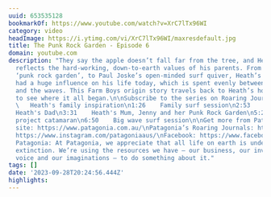 ```yaml
---
uuid: 653535128
bookmarkOf: https://www.youtube.com/watch?v=XrC7lTx96WI
category: video
headImage: https://i.ytimg.com/vi/XrC7lTx96WI/maxresdefault.jpg
title: The Punk Rock Garden - Episode 6
domain: youtube.com
description: "They say the apple doesn’t fall far from the tree, and Heath Joske definitely
  reflects the hard-working, down-to-earth values of his parents. From Jenny Joske’s
  ‘punk rock garden’, to Paul Joske’s open-minded surf quiver, Heath’s folks have
  had a huge influence on his life today, which is spent evenly between the garden
  and the waves. This Farm Boys origin story travels back to Heath’s hometown of Valla,
  to see where it all began.\n\nSubscribe to the series on Roaring Journals: https://www.patagonia.com.au/farmboys\n\n0:00
  \   Heath's family inspiration\n1:26    Family surf session\n2:53    Paul Joske,
  Heath's Dad\n3:31    Heath's Mum, Jenny and her Punk Rock Garden\n5:20    Paul's
  project catamaran\n6:50    Big wave surf session\n\nGet more from Patagonia: \nOfficial
  site: https://www.patagonia.com.au/\nPatagonia’s Roaring Journals: https://www.patagonia.com.au/blogs/roaring-journals\nInstagram:
  https://www.instagram.com/patagoniaaus/\nFacebook: https://www.facebook.com/PatagoniaAustralia/\n\nAbout
  Patagonia: At Patagonia, we appreciate that all life on earth is under threat of
  extinction. We’re using the resources we have – our business, our investments, our
  voice and our imaginations – to do something about it."
tags: []
date: '2023-09-28T20:24:56.444Z'
highlights:
---
```



